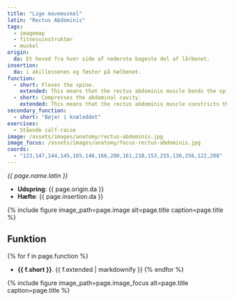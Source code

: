 ```yaml
---
title: "Lige mavemuskel"
latin: "Rectus Abdominis"
tags:
  - imagemap
  - fitnessinstruktør
  - muskel
origin: 
  da: Et hoved fra hver side af nederste bageste del af lårbenet.
insertion: 
  da: i akillessenen og fæster på hælbenet.
function: 
  - short: Flexes the spine.
    extended: This means that the rectus abdominis muscle bends the spine to the front (i.e. it moves the sternum down and forward towards the pelvis).
  - short: Compresses the abdominal cavity.
    extended: This means that the rectus abdominis muscle constricts the organs of the abdominal cavity and can increase intra-abdominal pressure (i.e. such as during a valsalva maneuver).
secondary_function: 
  - short: "Bøjer i knæleddet"
exercises:
  - Stående calf-raise
image: /assets/images/anatomy/rectus-abdominis.jpg
image_focus: /assets/images/anatomy/focus-rectus-abdominis.jpg
coords:
  - "123,147,144,145,165,148,166,200,161,218,153,255,136,256,122,208"
---
```


_{{ page.name.latin }}_

- **Udspring**: {{ page.origin.da }}
- **Hæfte**: {{ page.insertion.da }}

{% include figure image_path=page.image alt=page.title caption=page.title %}

## Funktion

{% for f in page.function %}
- **{{ f.short }}**.
  {{ f.extended | markdownify }}
{% endfor %}

{% include figure image_path=page.image_focus alt=page.title caption=page.title %}
